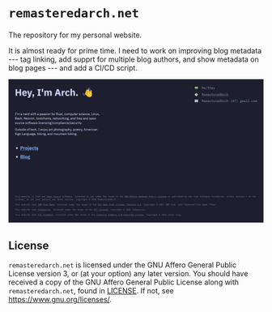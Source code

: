# `remasteredarch.net`

The repository for my personal website.

It is almost ready for prime time.
I need to work on improving blog metadata
--- tag linking, add supprt for multiple blog authors, and show metadata on blog pages ---
and add a CI/CD script.

![The home page of my site](./docs/HomePage.png "Home Page")

## License

`remasteredarch.net` is licensed under the GNU Affero General Public License version 3, or (at your option) any later version.
You should have received a copy of the GNU Affero General Public License along with `remasteredarch.net`, found in [LICENSE](./LICENSE).
If not, see <https://www.gnu.org/licenses/>.

